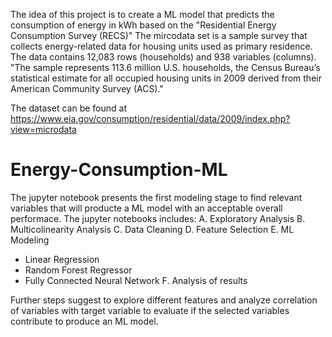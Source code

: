 The idea of this project is to create a ML model that predicts the consumption of energy in kWh based on the "Residential Energy Consumption Survey (RECS)"
The mircodata set is a sample survey that collects energy-related data for housing units used as primary residence. The data contains 12,083 rows (households) and 938 variables (columns). "The sample represents 113.6 million U.S. households, the Census Bureau’s statistical estimate for all occupied housing units in 2009 derived from their American Community Survey (ACS)." 

The dataset can be found at https://www.eia.gov/consumption/residential/data/2009/index.php?view=microdata

# Energy-Consumption-ML
The jupyter notebook presents the first modeling stage to find relevant variables that will producte a ML model with an acceptable overall performace.
The jupyter notebooks includes:
A. Exploratory Analysis
B. Multicolinearity Analysis
C. Data Cleaning 
D. Feature Selection
E. ML Modeling
  - Linear Regression
  - Random Forest Regressor
  - Fully Connected Neural Network
F. Analysis of results


Further steps suggest to explore different features and analyze correlation of variables with target variable to evaluate if the selected variables contribute to produce an ML model.
